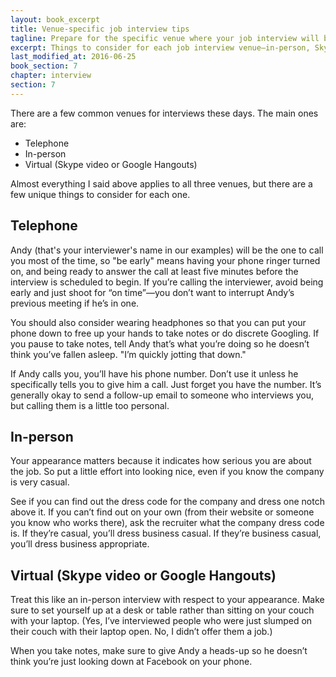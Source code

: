 ```yaml
---
layout: book_excerpt
title: Venue-specific job interview tips
tagline: Prepare for the specific venue where your job interview will be
excerpt: Things to consider for each job interview venue—in-person, Skype, or phone call.
last_modified_at: 2016-06-25
book_section: 7
chapter: interview
section: 7
---
```

There are a few common venues for interviews these days. The main ones are:

* Telephone
* In-person
* Virtual (Skype video or Google Hangouts)

Almost everything I said above applies to all three venues, but there are a few unique things to consider for each one.

## Telephone

Andy (that's your interviewer's name in our examples) will be the one to call you most of the time, so "be early" means having your phone ringer turned on, and being ready to answer the call at least five minutes before the interview is scheduled to begin. If you’re calling the interviewer, avoid being early and just shoot for “on time”—you don’t want to interrupt Andy’s previous meeting if he’s in one.

You should also consider wearing headphones so that you can put your phone down to free up your hands to take notes or do discrete Googling. If you pause to take notes, tell Andy that’s what you’re doing so he doesn’t think you’ve fallen asleep. "I’m quickly jotting that down." 

If Andy calls you, you’ll have his phone number. Don’t use it unless he specifically tells you to give him a call. Just forget you have the number. It’s generally okay to send a follow-up email to someone who interviews you, but calling them is a little too personal.

## In-person

Your appearance matters because it indicates how serious you are about the job. So put a little effort into looking nice, even if you know the company is very casual.

See if you can find out the dress code for the company and dress one notch above it. If you can’t find out on your own (from their website or someone you know who works there), ask the recruiter what the company dress code is. If they’re casual, you’ll dress business casual. If they’re business casual, you’ll dress business appropriate.

## Virtual (Skype video or Google Hangouts)

Treat this like an in-person interview with respect to your appearance. Make sure to set yourself up at a desk or table rather than sitting on your couch with your laptop. (Yes, I’ve interviewed people who were just slumped on their couch with their laptop open. No, I didn’t offer them a job.)

When you take notes, make sure to give Andy a heads-up so he doesn’t think you’re just looking down at Facebook on your phone.
